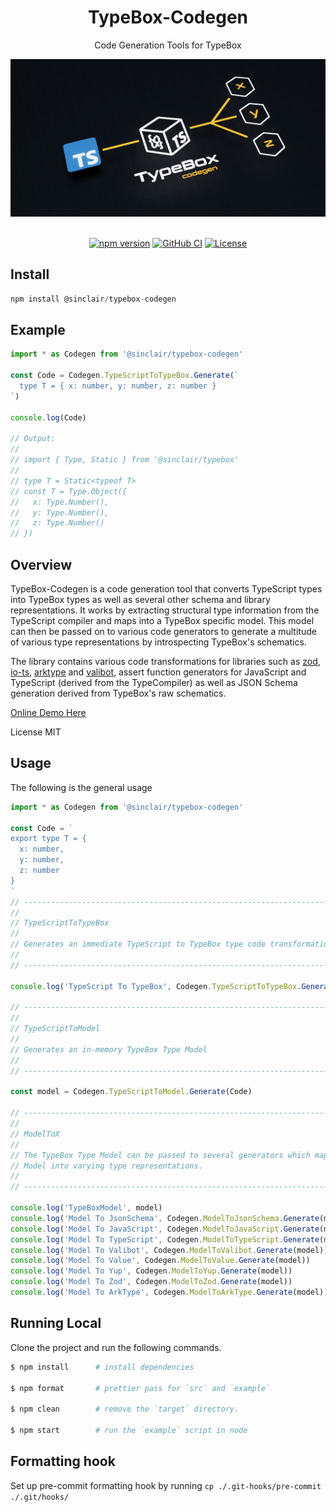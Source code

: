 <div align='center'>

<h1>TypeBox-Codegen</h1>

<p>Code Generation Tools for TypeBox</p>

<img src="https://github.com/sinclairzx81/typebox-codegen/blob/main/codegen.png?raw=true" />

<br />
<br />

[![npm version](https://badge.fury.io/js/%40sinclair%2Ftypebox-codegen.svg)](https://badge.fury.io/js/%40sinclair%2Ftypebox-codegen)
[![GitHub CI](https://github.com/sinclairzx81/typebox-codegen/actions/workflows/ci.yml/badge.svg)](https://github.com/sinclairzx81/typebox-codegen/actions/workflows/ci.yml)
[![License](https://img.shields.io/badge/License-MIT-yellow.svg)](https://opensource.org/licenses/MIT)

</div>

## Install

```typescript
npm install @sinclair/typebox-codegen
```

## Example

```typescript
import * as Codegen from '@sinclair/typebox-codegen'

const Code = Codegen.TypeScriptToTypeBox.Generate(`
  type T = { x: number, y: number, z: number }
`)

console.log(Code)

// Output:
//
// import { Type, Static } from '@sinclair/typebox'
// 
// type T = Static<typeof T>
// const T = Type.Object({
//   x: Type.Number(),
//   y: Type.Number(),
//   z: Type.Number()
// })
```

## Overview

TypeBox-Codegen is a code generation tool that converts TypeScript types into TypeBox types as well as several other schema and library representations. It works by extracting structural type information from the TypeScript compiler and maps into a TypeBox specific model. This model can then be passed on to various code generators to generate a multitude of various type representations by introspecting TypeBox's schematics.

The library contains various code transformations for libraries such as [zod](https://github.com/colinhacks/zod), [io-ts](https://github.com/gcanti/io-ts), [arktype](https://github.com/arktypeio/arktype) and [valibot](https://github.com/fabian-hiller/valibot), assert function generators for JavaScript and TypeScript (derived from the TypeCompiler) as well as JSON Schema generation derived from TypeBox's raw schematics.

[Online Demo Here](https://sinclairzx81.github.io/typebox-transform/)

License MIT

## Usage

The following is the general usage

```typescript
import * as Codegen from '@sinclair/typebox-codegen'

const Code = `
export type T = {
  x: number,
  y: number,
  z: number
}
`
// ----------------------------------------------------------------------------
//
// TypeScriptToTypeBox
//
// Generates an immediate TypeScript to TypeBox type code transformation
//
// ----------------------------------------------------------------------------

console.log('TypeScript To TypeBox', Codegen.TypeScriptToTypeBox.Generate(Code))

// ----------------------------------------------------------------------------
//
// TypeScriptToModel
//
// Generates an in-memory TypeBox Type Model
//
// ----------------------------------------------------------------------------

const model = Codegen.TypeScriptToModel.Generate(Code)

// ----------------------------------------------------------------------------
//
// ModelToX
//
// The TypeBox Type Model can be passed to several generators which map the
// Model into varying type representations.
//
// ----------------------------------------------------------------------------

console.log('TypeBoxModel', model)
console.log('Model To JsonSchema', Codegen.ModelToJsonSchema.Generate(model))
console.log('Model To JavaScript', Codegen.ModelToJavaScript.Generate(model))
console.log('Model To TypeScript', Codegen.ModelToTypeScript.Generate(model))
console.log('Model To Valibot', Codegen.ModelToValibot.Generate(model))
console.log('Model To Value', Codegen.ModelToValue.Generate(model))
console.log('Model To Yup', Codegen.ModelToYup.Generate(model))
console.log('Model To Zod', Codegen.ModelToZod.Generate(model))
console.log('Model To ArkType', Codegen.ModelToArkType.Generate(model))
```

## Running Local

Clone the project and run the following commands.

```bash
$ npm install      # install dependencies

$ npm format       # prettier pass for `src` and `example`

$ npm clean        # remove the `target` directory.

$ npm start        # run the `example` script in node
```

## Formatting hook

Set up pre-commit formatting hook by running `cp ./.git-hooks/pre-commit ./.git/hooks/`

